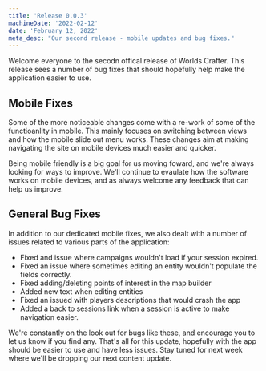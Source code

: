 ```yaml
---
title: 'Release 0.0.3'
machineDate: '2022-02-12'
date: 'February 12, 2022'
meta_desc: "Our second release - mobile updates and bug fixes."
---
```



Welcome everyone to the secodn offical release of Worlds Crafter. This release sees a number of bug fixes that should hopefully help make the application easier to use.

## Mobile Fixes

Some of the more noticeable changes come with a re-work of some of the functioanlity in mobile. This mainly focuses on switching between views and how the mobile slide out menu works. These changes aim at making navigating the site on mobile devices much easier and quicker.

Being mobile friendly is a big goal for us moving foward, and we're always looking for ways to improve. We'll continue to evaulate how the software works on mobile devices, and as always welcome any feedback that can help us improve.


## General Bug Fixes

In addition to our dedicated mobile fixes, we also dealt with a number of issues related to various parts of the application:

- Fixed and issue where campaigns wouldn't load if your session expired.
- Fixed an issue where sometimes editing an entity wouldn't populate the fields correctly.
- Fixed adding/deleting points of interest in the map builder
- Added new text when editing entities
- Fixed an issued with players descriptions that would crash the app
- Added a back to sessions link when a session is active to make navigation easier.

We're constantly on the look out for bugs like these, and encourage you to let us know if you find any.
That's all for this update, hopefully with the app should be easier to use and have less issues. Stay tuned for next week where we'll be dropping our next content update.